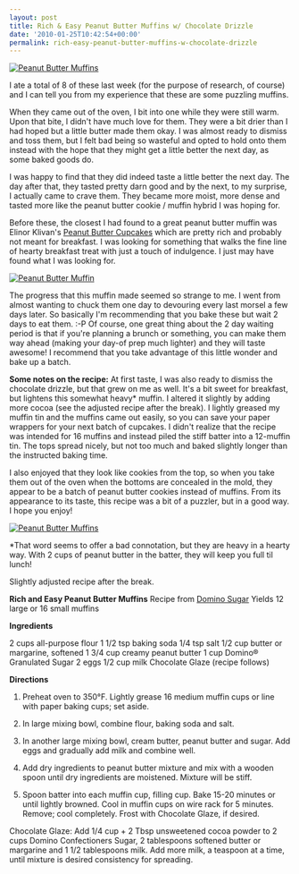 ```yaml
---
layout: post
title: Rich & Easy Peanut Butter Muffins w/ Chocolate Drizzle
date: '2010-01-25T10:42:54+00:00'
permalink: rich-easy-peanut-butter-muffins-w-chocolate-drizzle
---
```

<a href="http://www.flickr.com/photos/kstar810/4302553844/"><img src="http://farm5.static.flickr.com/4056/4302553844_afa0f529e3.jpg" alt="Peanut Butter Muffins" /></a>

I ate a total of 8 of these last week (for the purpose of research, of course) and I can tell you from my experience that these are some puzzling muffins. 

When they came out of the oven, I bit into one while they were still warm. Upon that bite, I didn't have much love for them. They were a bit drier than I had hoped but a little butter made them okay. I was almost ready to dismiss and toss them, but I felt bad being so wasteful and opted to hold onto them instead with the hope that they might get a little better the next day, as some baked goods do.

I was happy to find that they did indeed taste a little better the next day. The day after that, they tasted pretty darn good and by the next, to my surprise, I actually came to crave them. They became more moist, more dense and tasted more like the peanut butter cookie / muffin hybrid I was hoping for. 

Before these, the closest I had found to a great peanut butter muffin was Elinor Klivan's <a href="http://sweettreatsbakingblog.blogspot.com/2008/04/peanut-butter-cupcakes-with-chocolate.html">Peanut Butter Cupcakes</a> which are pretty rich and probably not meant for breakfast. I was looking for something that walks the fine line of hearty breakfast treat with just a touch of indulgence. I just may have found what I was looking for.

<a href="http://www.flickr.com/photos/kstar810/4302553456/"><img src="http://farm5.static.flickr.com/4037/4302553456_83fc54a26d.jpg" alt="Peanut Butter Muffin" /></a>

The progress that this muffin made seemed so strange to me. I went from almost wanting to chuck them one day to devouring every last morsel a few days later. So basically I'm recommending that you bake these but wait 2 days to eat them. :-P Of course, one great thing about the 2 day waiting period is that if you're planning a brunch or something, you can make them way ahead (making your day-of prep much lighter) and they will taste awesome! I recommend that you take advantage of this little wonder and bake up a batch.

<strong>Some notes on the recipe:</strong> At first taste, I was also ready to dismiss the chocolate drizzle, but that grew on me as well. It's a bit sweet for breakfast, but lightens this somewhat heavy* muffin. I altered it slightly by adding more cocoa (see the adjusted recipe after the break). I lightly greased my muffin tin and the muffins came out easily, so you can save your paper wrappers for your next batch of cupcakes. I didn't realize that the recipe was intended for 16 muffins and instead piled the stiff batter into a 12-muffin tin. The tops spread nicely, but not too much and baked slightly longer than the instructed baking time. 

I also enjoyed that they look like cookies from the top, so when you take them out of the oven when the bottoms are concealed in the mold, they appear to be a batch of peanut butter cookies instead of muffins. From its appearance to its taste, this recipe was a bit of a puzzler, but in a good way. I hope you enjoy!

<a href="http://www.flickr.com/photos/kstar810/4301805039/"><img src="http://farm5.static.flickr.com/4065/4301805039_f1be873bc7.jpg" alt="Peanut Butter Muffins" /></a>

*That word seems to offer a bad connotation, but they are heavy in a hearty way. With 2 cups of peanut butter in the batter, they will keep you full til lunch!

Slightly adjusted recipe after the break.

<!--more-->

<strong>Rich and Easy Peanut Butter Muffins</strong>
Recipe from <a href="http://www.dominosugar.com/Recipe.aspx?id=395">Domino Sugar</a>
Yields 12 large or 16 small muffins

<strong>Ingredients</strong>

2 cups all-purpose flour
1 1/2 tsp baking soda
1/4 tsp salt
1/2 cup butter or margarine, softened
1 3/4 cup creamy peanut butter
1 cup Domino® Granulated Sugar
2 eggs
1/2 cup milk
Chocolate Glaze (recipe follows)

<strong>Directions</strong>
1. Preheat oven to 350°F. Lightly grease 16 medium muffin cups or line with paper baking cups; set aside.

2. In large mixing bowl, combine flour, baking soda and salt.

3. In another large mixing bowl, cream butter, peanut butter and sugar. Add eggs and gradually add milk and combine well.

4. Add dry ingredients to peanut butter mixture and mix with a wooden spoon until dry ingredients are moistened. Mixture will be stiff.

5. Spoon batter into each muffin cup, filling cup. Bake 15-20 minutes or until lightly browned. Cool in muffin cups on wire rack for 5 minutes. Remove; cool completely. Frost with Chocolate Glaze, if desired.

Chocolate Glaze: Add 1/4 cup + 2 Tbsp unsweetened cocoa powder to 2 cups Domino Confectioners Sugar, 2 tablespoons softened butter or margarine and 1 1/2 tablespoons milk. Add more milk, a teaspoon at a time, until mixture is desired consistency for spreading.
